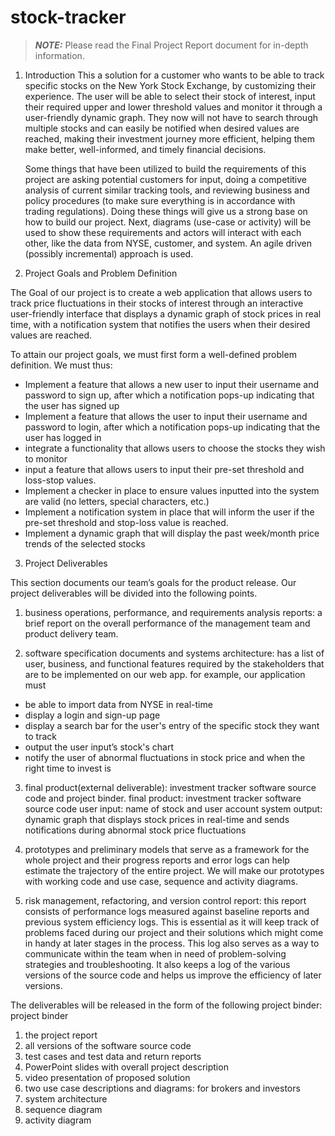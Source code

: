 # stock-tracker

> **_NOTE:_**  Please read the Final Project Report document for in-depth information.


1.	Introduction
This a solution for a customer who wants to be able to track specific stocks on the New York Stock Exchange, by customizing their experience. The user will be able to select their stock of interest, input their required upper and lower threshold values and monitor it through a user-friendly dynamic graph. They now will not have to search through multiple stocks and can easily be notified when desired values are reached, making their investment journey more efficient, helping them make better, well-informed, and timely financial decisions. 

	Some things that have been utilized to build the requirements of this project are asking potential customers for input, doing a competitive analysis of current similar tracking tools, and reviewing business and policy procedures (to make sure everything is in accordance with trading regulations). Doing these things will give us a strong base on how to build our project. Next, diagrams (use-case or activity) will be used to show these requirements and actors will interact with each other, like the data from NYSE, customer, and system. An agile driven (possibly incremental) approach is used. 

2.	Project Goals and Problem Definition

The Goal of our project is to create a web application that allows users to track price fluctuations in their stocks of interest through an interactive user-friendly interface that displays a dynamic graph of stock prices in real time, with a notification system that notifies the users when their desired values are reached. 

To attain our project goals, we must first form a well-defined problem definition. We must thus: 
-	Implement a feature that allows a new user to input their username and password to sign up, after which a notification pops-up indicating that the user has signed up
-	Implement a feature that allows the user to input their username and password to login, after which a notification pops-up indicating that the user has logged in
-	integrate a functionality that allows users to choose the stocks they wish to monitor
-	input a feature that allows users to input their pre-set threshold and loss-stop values.
-	Implement a checker in place to ensure values inputted into the system are valid (no letters, special characters, etc.) 
-	Implement a notification system in place that will inform the user if the pre-set threshold and stop-loss value is reached. 
-	Implement a dynamic graph that will display the past week/month price trends of the selected stocks


3.	Project Deliverables 

This section documents our team’s goals for the product release. Our project deliverables will be divided into the following points. 

1.	business operations, performance, and requirements analysis reports: a brief report on the overall performance of the management team and product delivery team. 

2.	software specification documents and systems architecture: has a list of user, business, and functional features required by the stakeholders that are to be implemented on our web app. for example, our application must
- be able to import data from NYSE in real-time
- display a login and sign-up page 
- display a search bar for the user's entry of the specific stock they want to track 
- output the user input’s stock's chart 
- notify the user of abnormal fluctuations in stock price and when the right time to invest is 

3.	final product(external deliverable): investment tracker software source code and project binder.
final product:  investment tracker software source code
user input: name of stock and user account 
system output: dynamic graph that displays stock prices in real-time and sends notifications during abnormal stock price fluctuations 

4.	prototypes and preliminary models that serve as a framework for the whole project and their progress reports and error logs can help estimate the trajectory of the entire project. We will make our prototypes with working code and use case, sequence and activity diagrams. 

5.	risk management, refactoring, and version control report: this report consists of performance logs measured against baseline reports and previous system efficiency logs. This is essential as it will keep track of problems faced during our project and their solutions which might come in handy at later stages in the process. This log also serves as a way to communicate within the team when in need of problem-solving strategies and troubleshooting. It also keeps a log of the various versions of the source code and helps us improve the efficiency of later versions.

The deliverables will be released in the form of the following project binder:
project binder
1. the project report
2. all versions of the software source code  
3. test cases and test data and return reports
4. PowerPoint slides with overall project description
5. video presentation of proposed solution 
6. two use case descriptions and diagrams: for brokers and investors  
7. system architecture 
8. sequence diagram
9. activity diagram


